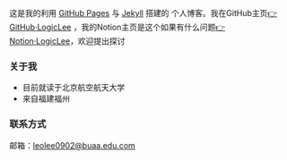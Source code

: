 这是我的利用 <a href="https://pages.github.com/">GitHub Pages</a> 与 <a href="http://jekyll.com.cn/">Jekyll</a> 搭建的 个人博客。我在GitHub主页<a href="https://github.com/LogicLee0902">👉GitHub·LogicLee</a> ，我的Notion主页是这个如果有什么问题<a href="https://logiclee0902.notion.site">👉Notion·LogicLee</a>，欢迎提出探讨

### 关于我

- 目前就读于北京航空航天大学
- 来自福建福州

### 联系方式

邮箱：leolee0902@buaa.edu.com

